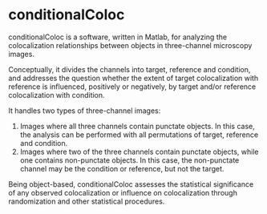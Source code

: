 # conditionalColoc

conditionalColoc is a software, written in Matlab, for analyzing the colocalization relationships between objects in three-channel microscopy images. 

Conceptually, it divides the channels into target, reference and condition, and addresses the question whether the extent of target colocalization with reference is influenced, positively or negatively, by target and/or reference colocalization with condition.

It handles two types of three-channel images:

1. Images where all three channels contain punctate objects. In this case, the analysis can be performed with all permutations of target, reference and condition.
2. Images where two of the three channels contain punctate objects, while one contains non-punctate objects. In this case, the non-punctate channel may be the condition or reference, but not the target.

Being object-based, conditionalColoc assesses the statistical significance of any observed colocalization or influence on colocalization through randomization and other statistical procedures.
